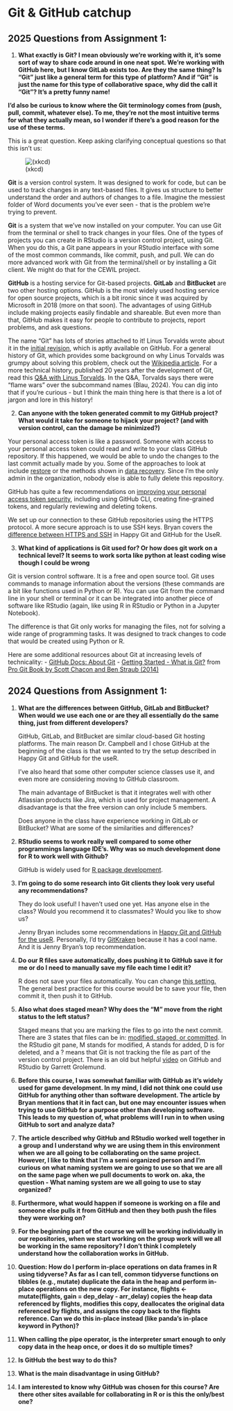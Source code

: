 Git & GitHub catchup
================

## 2025 Questions from Assignment 1:

1.  **What exactly is Git? I mean obviously we’re working with it, it’s
    some sort of way to share code around in one neat spot. We’re
    working with GitHub here, but I know GitLab exists too. Are they the
    same thing? Is “Git” just like a general term for this type of
    platform? And if “Git” is just the name for this type of
    collaborative space, why did the call it “Git”? It’s a pretty funny
    name!**

**I’d also be curious to know where the Git terminology comes from
(push, pull, commit, whatever else). To me, they’re not the most
intuitive terms for what they actually mean, so I wonder if there’s a
good reason for the use of these terms.**

This is a great question. Keep asking clarifying conceptual questions so
that this isn’t us:

<figure>
<img src="https://imgs.xkcd.com/comics/git.png" alt="(xkcd)" />
<figcaption aria-hidden="true">(xkcd)</figcaption>
</figure>

**Git** is a version control system. It was designed to work for code,
but can be used to track changes in any text-based files. It gives us
structure to better understand the order and authors of changes to a
file. Imagine the messiest folder of Word documents you’ve ever seen -
that is the problem we’re trying to prevent.

**Git** is a system that we’ve now installed on your computer. You can
use Git from the terminal or shell to track changes in your files. One
of the types of projects you can create in RStudio is a version control
project, using Git. When you do this, a Git pane appears in your RStudio
interface with some of the most common commands, like commit, push, and
pull. We can do more advanced work with Git from the terminal/shell or
by installing a Git client. We might do that for the CEWIL project.

**GitHub** is a hosting service for Git-based projects. **GitLab** and
**BitBucket** are two other hosting options. GitHub is the most widely
used hosting service for open source projects, which is a bit ironic
since it was acquired by Microsoft in 2018 (more on that soon). The
advantages of using GitHub include making projects easily findable and
shareable. But even more than that, GitHub makes it easy for people to
contribute to projects, report problems, and ask questions.

The name “Git” has lots of stories attached to it! Linus Torvalds wrote
about it in the [initial
revision](https://github.com/git/git/blob/e83c5163316f89bfbde7d9ab23ca2e25604af290/README),
which is aptly available on GitHub. For a general history of Git, which
provides some background on why Linus Torvalds was grumpy about solving
this problem, check out the [Wikipedia
article](https://en.wikipedia.org/wiki/Git). For a more technical
history, published 20 years after the development of Git, read this [Q&A
with Linus
Torvalds](https://github.blog/open-source/git/git-turns-20-a-qa-with-linus-torvalds/).
In the Q&A, Torvalds says there were “flame wars” over the subcommand
names (Blau, 2024). You can dig into that if you’re curious - but I
think the main thing here is that there is a lot of jargon and lore in
this history!

2.  **Can anyone with the token generated commit to my GitHub project?
    What would it take for someone to hijack your project? (and with
    version control, can the damage be minimized?)**

Your personal access token is like a password. Someone with access to
your personal access token could read and write to your class GitHub
repository. If this happened, we would be able to undo the changes to
the last commit actually made by you. Some of the approaches to look at
include [restore](https://git-scm.com/docs/git-reset) or the methods
shown in [data
recovery](https://git-scm.com/book/en/v2/Git-Internals-Maintenance-and-Data-Recovery).
Since I’m the only admin in the organization, nobody else is able to
fully delete this repository.

GitHub has quite a few recommendations on [improving your personal
access token
security](https://docs.github.com/en/authentication/keeping-your-account-and-data-secure/managing-your-personal-access-tokens#about-personal-access-tokens),
including using GitHub CLI, creating fine-grained tokens, and regularly
reviewing and deleting tokens.

We set up our connection to these GitHub repositories using the HTTPS
protocol. A more secure approach is to use SSH keys. Bryan covers the
[difference between HTTPS and
SSH](https://happygitwithr.com/https-pat#https-vs-ssh) in Happy Git and
GitHub for the UseR.

3.  **What kind of applications is Git used for? Or how does git work on
    a technical level? It seems to work sorta like python at least
    coding wise though I could be wrong**

Git is version control software. It is a free and open source tool. Git
uses commands to manage information about the versions (these commands
are a bit like functions used in Python or R). You can use Git from the
command line in your shell or terminal or it can be integrated into
another piece of software like RStudio (again, like using R in RStudio
or Python in a Jupyter Notebook).

The difference is that Git only works for managing the files, not for
solving a wide range of programming tasks. It was designed to track
changes to code that would be created using Python or R.

Here are some additional resources about Git at increasing levels of
technicality: - [GitHub Docs: About
Git](https://docs.github.com/en/get-started/using-git/about-git) -
[Getting Started - What is
Git?](https://git-scm.com/book/en/v2/Getting-Started-What-is-Git%3F)
from [Pro Git Book by Scott Chacon and Ben Straub
(2014)](https://git-scm.com/book/en/v2)

## 2024 Questions from Assignment 1:

1.  **What are the differences between GitHub, GitLab and BitBucket?
    When would we use each one or are they all essentially do the same
    thing, just from different developers?**

    GitHub, GitLab, and BitBucket are similar cloud-based Git hosting
    platforms. The main reason Dr. Campbell and I chose GitHub at the
    beginning of the class is that we wanted to try the setup described
    in Happy Git and GitHub for the useR.

    I’ve also heard that some other computer science classes use it, and
    even more are considering moving to GitHub classroom.

    The main advantage of BitBucket is that it integrates well with
    other Atlassian products like Jira, which is used for project
    management. A disadvantage is that the free version can only include
    5 members.

    Does anyone in the class have experience working in GitLab or
    BitBucket? What are some of the similarities and differences?

2.  **RStudio seems to work really well compared to some other
    programmings language IDE’s. Why was so much development done for R
    to work well with Github?**

    GitHub is widely used for [R package
    development](https://r-pkgs.org/software-development-practices.html#sec-sw-dev-practices-ci).

3.  **I’m going to do some research into Git clients they look very
    useful any recommendations?**

    They do look useful! I haven’t used one yet. Has anyone else in the
    class? Would you recommend it to classmates? Would you like to show
    us?

    Jenny Bryan includes some recommendations in [Happy Git and GitHub
    for the useR](https://happygitwithr.com/git-client). Personally, I’d
    try [GitKraken](https://www.gitkraken.com/) because it has a cool
    name. And it is Jenny Bryan’s top recommendation.

4.  **Do our R files save automatically, does pushing it to GitHub save
    it for me or do I need to manually save my file each time I edit
    it?**

    R does not save your files automatically. You can change [this
    setting.](https://posit.co/blog/rstudio-1-3-the-little-things/) The
    general best practice for this course would be to save your file,
    then commit it, then push it to GitHub.

5.  **Also what does staged mean? Why does the “M” move from the right
    status to the left status?**

    Staged means that you are marking the files to go into the next
    commit. There are 3 states that files can be in: [modified, staged,
    or
    committed](https://git-scm.com/book/en/v2/Getting-Started-What-is-Git%3F).
    In the RStudio git pane, M stands for modified, A stands for added,
    D is for deleted, and a ? means that Git is not tracking the file as
    part of the version control project. There is an old but helpful
    [video](https://posit.co/resources/videos/managing-part-2-github-and-rstudio/)
    on GitHub and RStudio by Garrett Grolemund.

6.  **Before this course, I was somewhat familiar with GitHub as it’s
    widely used for game development. In my mind, I did not think one
    could use GitHub for anything other than software development. The
    article by Bryan mentions that it in fact can, but one may encounter
    issues when trying to use GitHub for a purpose other than developing
    software. This leads to my question of, what problems will I run in
    to when using GitHub to sort and analyze data?**

7.  **The article described why GitHub and RStudio worked well together
    in a group and I understand why we are using them in this
    environment when we are all going to be collaborating on the same
    project. However, I like to think that I’m a semi organized person
    and I’m curious on what naming system we are going to use so that we
    are all on the same page when we pull documents to work on. aka, the
    question - What naming system are we all going to use to stay
    organized?**

8.  **Furthermore, what would happen if someone is working on a file and
    someone else pulls it from GitHub and then they both push the files
    they were working on?**

9.  **For the beginning part of the course we will be working
    individually in our repositories, when we start working on the group
    work will we all be working in the same repository? I don’t think I
    completely understand how the collaboration works in GitHub.**

10. **Question: How do I perform in-place operations on data frames in R
    using tidyverse? As far as I can tell, common tidyverse functions on
    tibbles (e.g., mutate) duplicate the data in the heap and perform
    in-place operations on the new copy. For instance, flights \<-
    mutate(flights, gain = dep_delay - arr_delay) copies the heap data
    referenced by flights, modifies this copy, deallocates the original
    data referenced by flights, and assigns the copy back to the flights
    reference. Can we do this in-place instead (like panda’s in-place
    keyword in Python)?**

11. **When calling the pipe operator, is the interpreter smart enough to
    only copy data in the heap once, or does it do so multiple times?**

12. **Is GitHub the best way to do this?**

13. **What is the main disadvantage in using GitHub?**

14. **I am interested to know why GitHub was chosen for this course? Are
    there other sites available for collaborating in R or is this the
    only/best one?**
